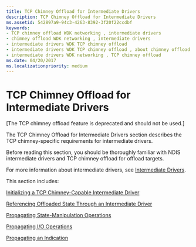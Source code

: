 ```yaml
---
title: TCP Chimney Offload for Intermediate Drivers
description: TCP Chimney Offload for Intermediate Drivers
ms.assetid: 542897a9-94c3-4263-8392-3f20f22ccdbf
keywords:
- TCP chimney offload WDK networking , intermediate drivers
- chimney offload WDK networking , intermediate drivers
- intermediate drivers WDK TCP chimney offload
- intermediate drivers WDK TCP chimney offload , about chimney offload for intermediate drivers
- intermediate drivers WDK networking , TCP chimney offload
ms.date: 04/20/2017
ms.localizationpriority: medium
---
```


# TCP Chimney Offload for Intermediate Drivers


\[The TCP chimney offload feature is deprecated and should not be used.\]

The TCP Chimney Offload for Intermediate Drivers section describes the TCP chimney-specific requirements for intermediate drivers.

Before reading this section, you should be thoroughly familiar with NDIS intermediate drivers and TCP chimney offload for offload targets.

For more information about intermediate drivers, see [Intermediate Drivers](https://msdn.microsoft.com/library/windows/hardware/ff557012).

This section includes:

[Initializing a TCP Chimney-Capable Intermediate Driver](initializing-a-tcp-chimney-capable-intermediate-driver.md)

[Referencing Offloaded State Through an Intermediate Driver](referencing-offloaded-state-through-an-intermediate-driver.md)

[Propagating State-Manipulation Operations](propagating-state-manipulation-operations.md)

[Propagating I/O Operations](propagating-i-o-operations.md)

[Propagating an Indication](propagating-the-completion-of-an-i-o-operation.md)

 

 





